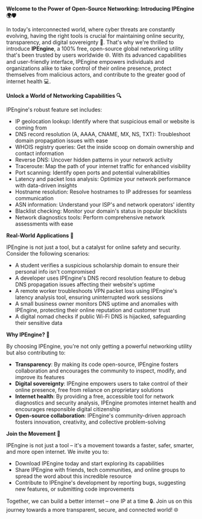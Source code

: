 **Welcome to the Power of Open-Source Networking: Introducing IPEngine 🌍🛡️**

In today's interconnected world, where cyber threats are constantly evolving, having the right tools is crucial for maintaining online security, transparency, and digital sovereignty 📡. That's why we're thrilled to introduce **IPEngine**, a 100% free, open-source global networking utility that's been trusted by users worldwide 🌐. With its advanced capabilities and user-friendly interface, IPEngine empowers individuals and organizations alike to take control of their online presence, protect themselves from malicious actors, and contribute to the greater good of internet health 💻.

**Unlock a World of Networking Capabilities 🔍**

IPEngine's robust feature set includes:

* IP geolocation lookup: Identify where that suspicious email or website is coming from
* DNS record resolution (A, AAAA, CNAME, MX, NS, TXT): Troubleshoot domain propagation issues with ease
* WHOIS registry queries: Get the inside scoop on domain ownership and contact information
* Reverse DNS: Uncover hidden patterns in your network activity
* Traceroute: Map the path of your internet traffic for enhanced visibility
* Port scanning: Identify open ports and potential vulnerabilities
* Latency and packet loss analysis: Optimize your network performance with data-driven insights
* Hostname resolution: Resolve hostnames to IP addresses for seamless communication
* ASN information: Understand your ISP's and network operators' identity
* Blacklist checking: Monitor your domain's status in popular blacklists
* Network diagnostics tools: Perform comprehensive network assessments with ease

**Real-World Applications 🌟**

IPEngine is not just a tool, but a catalyst for online safety and security. Consider the following scenarios:

* A student verifies a suspicious scholarship domain to ensure their personal info isn't compromised
* A developer uses IPEngine's DNS record resolution feature to debug DNS propagation issues affecting their website's uptime
* A remote worker troubleshoots VPN packet loss using IPEngine's latency analysis tool, ensuring uninterrupted work sessions
* A small business owner monitors DNS uptime and anomalies with IPEngine, protecting their online reputation and customer trust
* A digital nomad checks if public Wi-Fi DNS is hijacked, safeguarding their sensitive data

**Why IPEngine? 🤝**

By choosing IPEngine, you're not only getting a powerful networking utility but also contributing to:

* **Transparency**: By making its code open-source, IPEngine fosters collaboration and encourages the community to inspect, modify, and improve its features
* **Digital sovereignty**: IPEngine empowers users to take control of their online presence, free from reliance on proprietary solutions
* **Internet health**: By providing a free, accessible tool for network diagnostics and security analysis, IPEngine promotes internet health and encourages responsible digital citizenship
* **Open-source collaboration**: IPEngine's community-driven approach fosters innovation, creativity, and collective problem-solving

**Join the Movement 🚀**

IPEngine is not just a tool – it's a movement towards a faster, safer, smarter, and more open internet. We invite you to:

* Download IPEngine today and start exploring its capabilities
* Share IPEngine with friends, tech communities, and online groups to spread the word about this incredible resource
* Contribute to IPEngine's development by reporting bugs, suggesting new features, or submitting code improvements

Together, we can build a better internet – one IP at a time 🔒. Join us on this journey towards a more transparent, secure, and connected world! 🌐